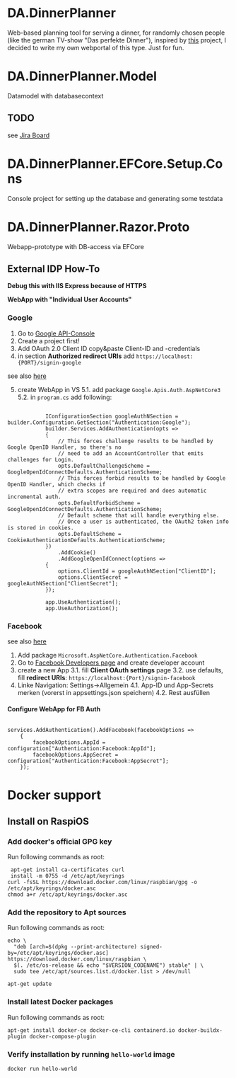 # DA.DinnerPlanner
Web-based planning tool for serving a dinner, for randomly chosen people (like the german TV-show "Das perfekte Dinner"), inspired by [this](https://www.giessenkocht.de/) project, I decided to write my own
webportal of this type. Just for fun.

# DA.DinnerPlanner.Model
Datamodel with databasecontext
## TODO
see [Jira Board](https://boeserdunklermann.atlassian.net/jira/software/projects/DPLAN/boards/4)

# DA.DinnerPlanner.EFCore.Setup.Cons
Console project for setting up the database and generating some testdata

# DA.DinnerPlanner.Razor.Proto
Webapp-prototype with DB-access via EFCore

## External IDP How-To
**Debug this with IIS Express because of HTTPS**

**WebApp with "Individual User Accounts"**
### Google
1. Go to [Google API-Console](https://console.cloud.google.com/auth/clients?inv=1&invt=AboIKg)
2. Create a project first!
3. Add OAuth 2.0 Client ID copy&paste Client-ID and -credentials
4. in section **Authorized redirect URIs** add `https://localhost:{PORT}/signin-google`

see also [here](https://learn.microsoft.com/en-us/aspnet/core/security/authentication/social/google-logins?view=aspnetcore-8.0#create-the-google-oauth-20-client-id-and-secret)

5. create WebApp in VS
	5.1. add package `Google.Apis.Auth.AspNetCore3`
	5.2. in `program.cs` add following:

~~~
   
			IConfigurationSection googleAuthNSection = builder.Configuration.GetSection("Authentication:Google");
			builder.Services.AddAuthentication(opts =>
			{
				// This forces challenge results to be handled by Google OpenID Handler, so there's no
				// need to add an AccountController that emits challenges for Login.
				opts.DefaultChallengeScheme = GoogleOpenIdConnectDefaults.AuthenticationScheme;
				// This forces forbid results to be handled by Google OpenID Handler, which checks if
				// extra scopes are required and does automatic incremental auth.
				opts.DefaultForbidScheme = GoogleOpenIdConnectDefaults.AuthenticationScheme;
				// Default scheme that will handle everything else.
				// Once a user is authenticated, the OAuth2 token info is stored in cookies.
				opts.DefaultScheme = CookieAuthenticationDefaults.AuthenticationScheme;
			})
				.AddCookie()
				.AddGoogleOpenIdConnect(options =>
			{
				options.ClientId = googleAuthNSection["ClientID"];
				options.ClientSecret = googleAuthNSection["ClientSecret"];
			});

			app.UseAuthentication();
			app.UseAuthorization();
~~~
### Facebook
see also [here](https://learn.microsoft.com/en-us/aspnet/core/security/authentication/social/facebook-logins?view=aspnetcore-8.0#create-the-app-in-facebook)

1. Add package `Microsoft.AspNetCore.Authentication.Facebook`
2. Go to [Facebook Developers page](https://developers.facebook.com/) and create developer account
3. create a new App
3.1. fill **Client OAuth settings** page
3.2. use defaults, fill **redirect URIs**: `https://localhost:{Port}/signin-facebook`
4. Linke Navigation: Settings->Allgemein
4.1. App-ID und App-Secrets merken (vorerst in appsettings.json speichern)
4.2. Rest ausfüllen

#### Configure WebApp for FB Auth
~~~

services.AddAuthentication().AddFacebook(facebookOptions =>
    {
        facebookOptions.AppId = configuration["Authentication:Facebook:AppId"];
        facebookOptions.AppSecret = configuration["Authentication:Facebook:AppSecret"];
    });
~~~
# Docker support
## Install on RaspiOS
### Add docker's official GPG key
Run following commands as root:

~~~
 apt-get install ca-certificates curl
 install -m 0755 -d /etc/apt/keyrings
curl -fsSL https://download.docker.com/linux/raspbian/gpg -o /etc/apt/keyrings/docker.asc
chmod a+r /etc/apt/keyrings/docker.asc
~~~
### Add the repository to Apt sources
Run following commands as root:
~~~
echo \
  "deb [arch=$(dpkg --print-architecture) signed-by=/etc/apt/keyrings/docker.asc] https://download.docker.com/linux/raspbian \
  $(. /etc/os-release && echo "$VERSION_CODENAME") stable" | \
  sudo tee /etc/apt/sources.list.d/docker.list > /dev/null

apt-get update
~~~
### Install latest Docker packages
Run following commands as root:
~~~
apt-get install docker-ce docker-ce-cli containerd.io docker-buildx-plugin docker-compose-plugin
~~~
### Verify installation by running `hello-world` image
~~~
docker run hello-world
~~~
